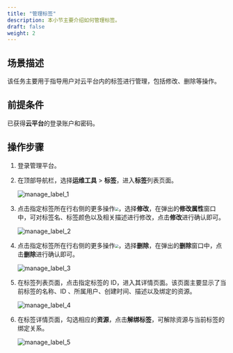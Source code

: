 ```yaml
---
title: "管理标签"
description: 本小节主要介绍如何管理标签。
draft: false
weight: 2
---
```


## 场景描述

该任务主要用于指导用户对云平台内的标签进行管理，包括修改、删除等操作。

## 前提条件

已获得**云平台**的登录账户和密码。

## 操作步骤

1. 登录管理平台。

2. 在顶部导航栏，选择**运维工具** > **标签**，进入**标签**列表页面。

   ![manage_label_1](../../_images/manage_label_1.png)

3. 点击指定标签所在行右侧的更多操作<img src="../../_images/more_operation.png" style="zoom:50%;" />，选择**修改**，在弹出的**修改属性**窗口中，可对标签名、标签颜色以及相关描述进行修改，点击**修改**进行确认即可。

   ![manage_label_2](../../_images/manage_label_2.png)

4. 点击指定标签所在行右侧的更多操作<img src="../../_images/more_operation.png" style="zoom:50%;" />，选择**删除**，在弹出的**删除**窗口中，点击**删除**进行确认即可。

   ![manage_label_3](../../_images/manage_label_3.png)

5. 在标签列表页面，点击指定标签的 ID，进入其详情页面。该页面主要显示了当前标签的名称、ID 、所属用户、创建时间、描述以及绑定的资源。

   ![manage_label_4](../../_images/manage_label_4.png)

6. 在标签详情页面，勾选相应的**资源**，点击**解绑标签**，可解除资源与当前标签的绑定关系。

   ![manage_label_5](../../_images/manage_label_5.png)




